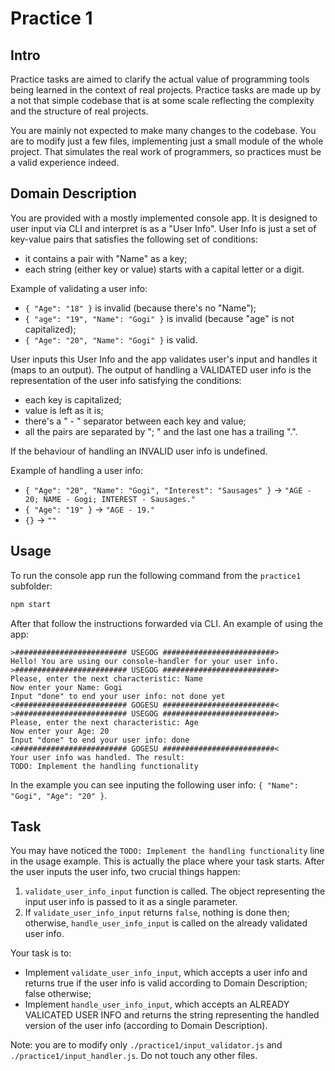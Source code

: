 # Practice 1

## Intro

Practice tasks are aimed to clarify the actual value of programming tools being learned in the context of real projects. Practice tasks are made up by a not that simple codebase that is at some scale reflecting the complexity and the structure of real projects.

You are mainly not expected to make many changes to the codebase. You are to modify just a few files, implementing just a small module of the whole project. That simulates the real work of programmers, so practices must be a valid experience indeed.

## Domain Description

You are provided with a mostly implemented console app. It is designed to user input via CLI and interpret is as a "User Info". User Info is just a set of key-value pairs that satisfies the following set of conditions:
- it contains a pair with "Name" as a key;
- each string (either key or value) starts with a capital letter or a digit.

Example of validating a user info:
- `{ "Age": "18" }` is invalid (because there's no "Name");
- `{ "age": "19", "Name": "Gogi" }` is invalid (because "age" is not capitalized);
- `{ "Age": "20", "Name": "Gogi" }` is valid.

User inputs this User Info and the app validates user's input and handles it (maps to an output). The output of handling a VALIDATED user info is the representation of the user info satisfying the conditions:
- each key is capitalized;
- value is left as it is;
- there's a " - " separator between each key and value;
- all the pairs are separated by "; " and the last one has a trailing ".".

If the behaviour of handling an INVALID user info is undefined.

Example of handling a user info:
- `{ "Age": "20", "Name": "Gogi", "Interest": "Sausages" }` -> `"AGE - 20; NAME - Gogi; INTEREST - Sausages."`
- `{ "Age": "19" }` -> `"AGE - 19."`
- `{}` -> `""`

## Usage

To run the console app run the following command from the `practice1` subfolder:
```bash
npm start
```

After that follow the instructions forwarded via CLI. An example of using the app:
```
>######################### USEGOG #########################>
Hello! You are using our console-handler for your user info.
>######################### USEGOG #########################>
Please, enter the next characteristic: Name
Now enter your Name: Gogi
Input "done" to end your user info: not done yet
<######################### GOGESU #########################<
>######################### USEGOG #########################>
Please, enter the next characteristic: Age
Now enter your Age: 20
Input "done" to end your user info: done
<######################### GOGESU #########################<
Your user info was handled. The result:
TODO: Implement the handling functionality
```

In the example you can see inputing the following user info: `{ "Name": "Gogi", "Age": "20" }`.

## Task

You may have noticed the `TODO: Implement the handling functionality` line in the usage example. This is actually the place where your task starts. After the user inputs the user info, two crucial things happen:
1. `validate_user_info_input` function is called. The object representing the input user info is passed to it as a single parameter.
2. If `validate_user_info_input` returns `false`, nothing is done then; otherwise, `handle_user_info_input` is called on the already validated user info.

Your task is to:
- Implement `validate_user_info_input`, which accepts a user info and returns true if the user info is valid according to Domain Description; false otherwise;
- Implement `handle_user_info_input`, which accepts an ALREADY VALICATED USER INFO and returns the string representing the handled version of the user info (according to Domain Description).

Note: you are to modify only `./practice1/input_validator.js` and `./practice1/input_handler.js`. Do not touch any other files.
